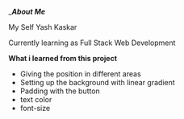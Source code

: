 __________About Me_________

My Self  Yash Kaskar 

Currently learning as Full Stack Web Development




____________What i learned from this project____________

* Giving the position in different areas
* Setting up the background with linear gradient
* Padding with the button 
* text color 
* font-size

